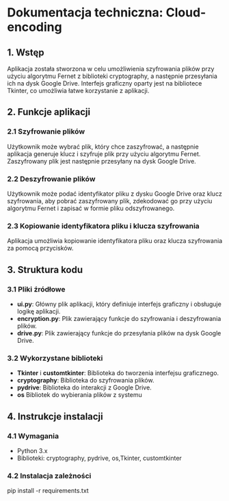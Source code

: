 # Dokumentacja techniczna: Cloud-encoding

## 1. Wstęp

Aplikacja została stworzona w celu umożliwienia szyfrowania plików przy użyciu algorytmu Fernet z biblioteki cryptography, a następnie przesyłania ich na dysk Google Drive. Interfejs graficzny oparty jest na bibliotece Tkinter, co umożliwia łatwe korzystanie z aplikacji.

## 2. Funkcje aplikacji

### 2.1 Szyfrowanie plików

Użytkownik może wybrać plik, który chce zaszyfrować, a następnie aplikacja generuje klucz i szyfruje plik przy użyciu algorytmu Fernet. Zaszyfrowany plik jest następnie przesyłany na dysk Google Drive.

### 2.2 Deszyfrowanie plików

Użytkownik może podać identyfikator pliku z dysku Google Drive oraz klucz szyfrowania, aby pobrać zaszyfrowany plik, zdekodować go przy użyciu algorytmu Fernet i zapisać w formie pliku odszyfrowanego.

### 2.3 Kopiowanie identyfikatora pliku i klucza szyfrowania

Aplikacja umożliwia kopiowanie identyfikatora pliku oraz klucza szyfrowania za pomocą przycisków.

## 3. Struktura kodu

### 3.1 Pliki źródłowe

- **ui.py**: Główny plik aplikacji, który definiuje interfejs graficzny i obsługuje logikę aplikacji.
- **encryption.py**: Plik zawierający funkcje do szyfrowania i deszyfrowania plików.
- **drive.py**: Plik zawierający funkcje do przesyłania plików na dysk Google Drive.

### 3.2 Wykorzystane biblioteki

- **Tkinter** i **customtkinter**: Biblioteka do tworzenia interfejsu graficznego.
- **cryptography**: Biblioteka do szyfrowania plików.
- **pydrive**: Biblioteka do interakcji z Google Drive.
- **os** Bibliotek do wybierania plików z systemu

## 4. Instrukcje instalacji

### 4.1 Wymagania

- Python 3.x
- Biblioteki: cryptography, pydrive, os,Tkinter, customtkinter

### 4.2 Instalacja zależności
pip install -r requirements.txt


